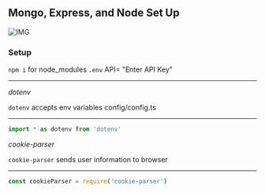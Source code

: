 ## Mongo, Express, and Node Set Up
![IMG]("https://25y35xxcueanov2s108puszp-wpengine.netdna-ssl.com/wp-content/uploads/2022/03/ext-553.png")

### Setup

`npm i` for node_modules
`.env` API= "Enter API Key"
***

_dotenv_

`dotenv` accepts env variables
config/config.ts
***
```JavaScript
import * as dotenv from 'dotenv'
```

_cookie-parser_

`cookie-parser` sends user information to browser
***
```JavaScript
const cookieParser = require('cookie-parser')
```

